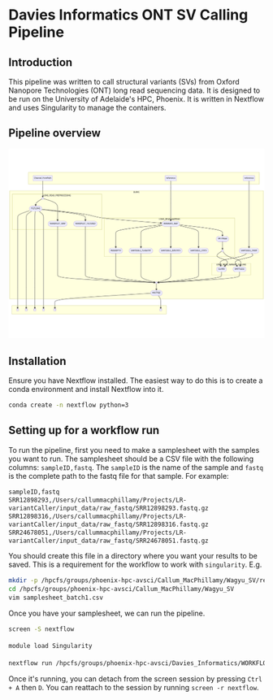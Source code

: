 # Davies Informatics ONT SV Calling Pipeline

## Introduction

This pipeline was written to call structural variants (SVs) from Oxford Nanopore
Technologies (ONT) long read sequencing data. It is designed to be run on the 
University of Adelaide's HPC, Phoenix. It is written in Nextflow and uses
Singularity to manage the containers.

## Pipeline overview

![Pipeline overview](pipeline.png)

## Installation

Ensure you have Nextflow installed. The easiest way to do this is to create a
conda environment and install Nextflow into it.

``` bash
conda create -n nextflow python=3
```

## Setting up for a workflow run

To run the pipeline, first you need to make a samplesheet with the samples you
want to run. The samplesheet should be a CSV file with the following columns:
`sampleID,fastq`. The `sampleID` is the name of the sample and `fastq` is the
complete path to the fastq file for that sample. For example:

``` csv
sampleID,fastq
SRR12898293,/Users/callummacphillamy/Projects/LR-variantCaller/input_data/raw_fastq/SRR12898293.fastq.gz
SRR12898316,/Users/callummacphillamy/Projects/LR-variantCaller/input_data/raw_fastq/SRR12898316.fastq.gz
SRR24678051,/Users/callummacphillamy/Projects/LR-variantCaller/input_data/raw_fastq/SRR24678051.fastq.gz
```

You should create this file in a directory where you want your results to be
saved. This is a requirement for the workflow to work with `singularity`. 
E.g.

``` bash
mkdir -p /hpcfs/groups/phoenix-hpc-avsci/Callum_MacPhillamy/Wagyu_SV/results_batch1
cd /hpcfs/groups/phoenix-hpc-avsci/Callum_MacPhillamy/Wagyu_SV
vim samplesheet_batch1.csv
```

Once you have your samplesheet, we can run the pipeline.

``` bash
screen -S nextflow

module load Singularity

nextflow run /hpcfs/groups/phoenix-hpc-avsci/Davies_Informatics/WORKFLOWS/LR-variantCaller --samplesheet human_ont_5X_samplesheet.csv --reference $PWD/reference/GCF_009914755.1_T2T-CHM13v2.0_genomic.fa --minimap_index $PWD/reference/GCF_009914755.1_T2T-CHM13v2.0_genomic.mmi --sourceDir /hpcfs/groups/phoenix-hpc-avsci/Callum_MacPhillamy/Wagyu_SV/results_batch1 --outdir /hpcfs/groups/phoenix-hpc-avsci/Callum_MacPhillamy/Wagyu_SV/results_batch1 -profile singularity,slurm
```

Once it's running, you can detach from the screen session by pressing `Ctrl + A`
then `D`. You can reattach to the session by running `screen -r nextflow`.
